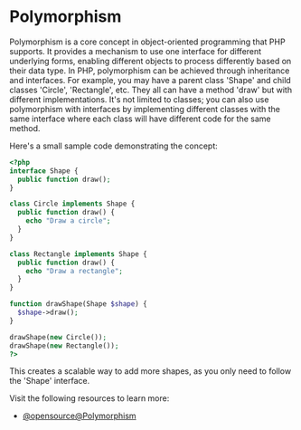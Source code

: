 # Polymorphism

Polymorphism is a core concept in object-oriented programming that PHP supports. It provides a mechanism to use one interface for different underlying forms, enabling different objects to process differently based on their data type. In PHP, polymorphism can be achieved through inheritance and interfaces. For example, you may have a parent class 'Shape' and child classes 'Circle', 'Rectangle', etc. They all can have a method 'draw' but with different implementations. It's not limited to classes; you can also use polymorphism with interfaces by implementing different classes with the same interface where each class will have different code for the same method. 

Here's a small sample code demonstrating the concept:

```php
<?php
interface Shape {
  public function draw();
}

class Circle implements Shape {
  public function draw() {
    echo "Draw a circle";
  }
}

class Rectangle implements Shape {
  public function draw() {
    echo "Draw a rectangle";
  }
}

function drawShape(Shape $shape) {
  $shape->draw();
}

drawShape(new Circle());  
drawShape(new Rectangle()); 
?>
```

This creates a scalable way to add more shapes, as you only need to follow the 'Shape' interface.

Visit the following resources to learn more:

- [@opensource@Polymorphism](https://www.phptutorial.net/php-oop/php-polymorphism/)
